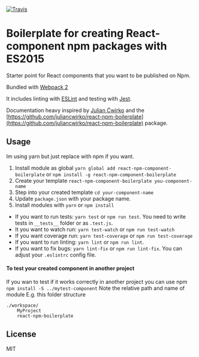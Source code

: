 [![Travis](https://travis-ci.org/lindgr3n/react-npm-component-boilerplate.svg?branch=master)](https://travis-ci.org/lindgr3n/react-npm-component-boilerplate.svg?branch=master)

# Boilerplate for creating React-component npm packages with ES2015

Starter point for React components that you want to be published on Npm.

Bundled with [Webpack 2](https://webpack.js.org/)

It includes linting with [ESLint](http://eslint.org/) and testing with [Jest](http://facebook.github.io/jest/).

Documentation heavy inspired by [Julian Ćwirko](https://github.com/juliancwirko) and the [https://github.com/juliancwirko/react-npm-boilerplate](https://github.com/juliancwirko/react-npm-boilerplate) package.

## Usage
Im using yarn but just replace with npm if you want.
1. Install module as global `yarn global add react-npm-component-boilerplate` or `npm install -g react-npm-component-boilerplate`
2. Create your template `react-npm-component-boilerplate you-component-name` 
3. Step into your created template `cd your-component-name`
4. Update `package.json` with your package name.
5. Install modules with `yarn` or `npm install` 

* If you want to run tests: `yarn test` or `npm run test`. You need to write tests in `__tests__` folder or as `.test.js`.
* It you want to watch run: `yarn test-watch` or `npm run test-watch`
* If you want coverage run: `yarn test-coverage` or `npm run test-coverage`
* If you want to run linting: `yarn lint` or `npm run lint`. 
* If you want to fix bugs: `yarn lint-fix` or `npm run lint-fix`. You can adjust your `.eslintrc` config file.

#### To test your created component in another project
If you wan to test if it works correctly in another project you can use npm `npm install -S ../mytest-component` Note the relative path and name of module
E.g. this folder structure
 
    ./workspace/
        MyProject
        react-npm-boilerplate

## License

MIT